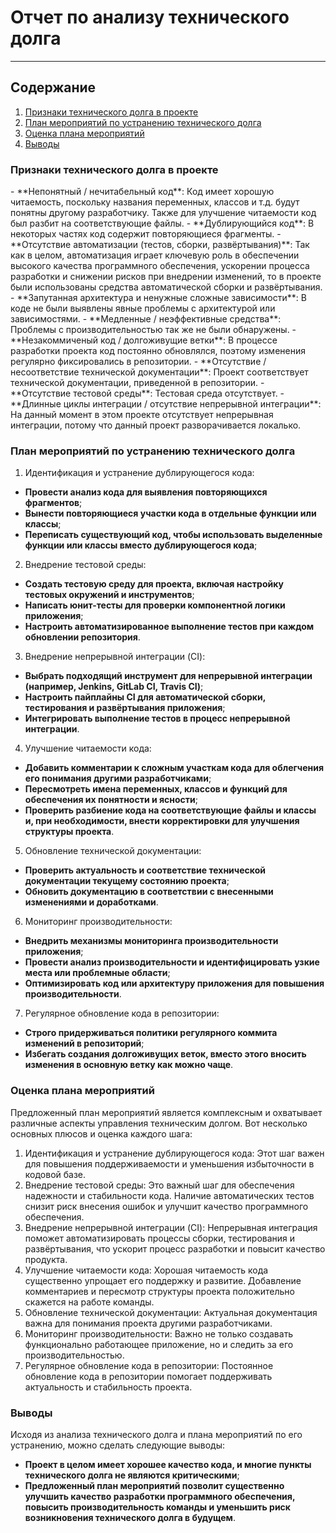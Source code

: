 # Отчет по анализу технического долга
---
## Содержание
1. [Признаки технического долга в проекте](#signs)  
2. [План мероприятий по устранению технического долга](#plan)  
3. [Оценка плана мероприятий](#point)  
4. [Выводы](#conclusions)  

### Признаки технического долга в проекте

<a name="signs"/>
- **Непонятный / нечитабельный код**: Код имеет хорошую читаемость, поскольку названия переменных, классов и т.д. будут понятны другому разработчику. Также для улучшение читаемости код был разбит на соответствующие файлы.
- **Дублирующийся код**: В некоторых частях код содержит повторяющиеся фрагменты.
- **Отсутствие автоматизации (тестов, сборки, развёртывания)**: Так как в целом, автоматизация играет ключевую роль в обеспечении высокого качества программного обеспечения, ускорении процесса разработки и снижении рисков при внедрении изменений, то в проекте были использованы средства автоматической сборки и развёртывания.
- **Запутанная архитектура и ненужные сложные зависимости**: В коде не были выявлены явные проблемы с архитектурой или зависимостями.
- **Медленные / неэффективные средства**: Проблемы с производительностью так же не были обнаружены.
- **Незакоммиченый код / долгоживущие ветки**: В процессе разработки проекта код постоянно обновлялся, поэтому изменения регулярно фиксировались в репозитории.
- **Отсутствие / несоответствие технической документации**: Проект соответствует технической документации, приведенной в репозитории.
- **Отсутствие тестовой среды**: Тестовая среда отсутствует.
- **Длинные циклы интеграции / отсутствие непрерывной интеграции**: На данный момент в этом проекте отсутствует непрерывная интеграции, потому что данный проект разворачивается локалько. 

### План мероприятий по устранению технического долга

<a name="plan"/>

1. Идентификация и устранение дублирующегося кода:
- **Провести анализ кода для выявления повторяющихся фрагментов**;
- **Вынести повторяющиеся участки кода в отдельные функции или классы**;
- **Переписать существующий код, чтобы использовать выделенные функции или классы вместо дублирующегося кода**;

2. Внедрение тестовой среды:

- **Создать тестовую среду для проекта, включая настройку тестовых окружений и инструментов**;
- **Написать юнит-тесты для проверки компонентной логики приложения**;
- **Настроить автоматизированное выполнение тестов при каждом обновлении репозитория**.

3. Внедрение непрерывной интеграции (CI):

- **Выбрать подходящий инструмент для непрерывной интеграции (например, Jenkins, GitLab CI, Travis CI)**;
- **Настроить пайплайны CI для автоматической сборки, тестирования и развёртывания приложения**;
- **Интегрировать выполнение тестов в процесс непрерывной интеграции**.

4. Улучшение читаемости кода:

- **Добавить комментарии к сложным участкам кода для облегчения его понимания другими разработчиками**;
- **Пересмотреть имена переменных, классов и функций для обеспечения их понятности и ясности**;
- **Проверить разбиение кода на соответствующие файлы и классы и, при необходимости, внести корректировки для улучшения структуры проекта**.

5. Обновление технической документации:

- **Проверить актуальность и соответствие технической документации текущему состоянию проекта**;
- **Обновить документацию в соответствии с внесенными изменениями и доработками**.

6. Мониторинг производительности:

- **Внедрить механизмы мониторинга производительности приложения**;
- **Провести анализ производительности и идентифицировать узкие места или проблемные области**;
- **Оптимизировать код или архитектуру приложения для повышения производительности**.

7. Регулярное обновление кода в репозитории:

- **Строго придерживаться политики регулярного коммита изменений в репозиторий**;
- **Избегать создания долгоживущих веток, вместо этого вносить изменения в основную ветку как можно чаще**.

### Оценка плана мероприятий

<a name="point"/>

Предложенный план мероприятий является комплексным и охватывает различные аспекты управления техническим долгом. Вот несколько основных плюсов и оценка каждого шага:

1) Идентификация и устранение дублирующегося кода: Этот шаг важен для повышения поддерживаемости и уменьшения избыточности в кодовой базе. 
2) Внедрение тестовой среды: Это важный шаг для обеспечения надежности и стабильности кода. Наличие автоматических тестов снизит риск внесения ошибок и улучшит качество программного обеспечения. 
3) Внедрение непрерывной интеграции (CI): Непрерывная интеграция поможет автоматизировать процессы сборки, тестирования и развёртывания, что ускорит процесс разработки и повысит качество продукта.
4) Улучшение читаемости кода: Хорошая читаемость кода существенно упрощает его поддержку и развитие. Добавление комментариев и пересмотр структуры проекта положительно скажется на работе команды. 
5) Обновление технической документации: Актуальная документация важна для понимания проекта другими разработчиками. 
6) Мониторинг производительности: Важно не только создавать функционально работающее приложение, но и следить за его производительностью. 
7) Регулярное обновление кода в репозитории: Постоянное обновление кода в репозитории помогает поддерживать актуальность и стабильность проекта.
 
### Выводы

<a name="conclusions"/>

Исходя из анализа технического долга и плана мероприятий по его устранению, можно сделать следующие выводы:

- **Проект в целом имеет хорошее качество кода, и многие пункты технического долга не являются критическими**;
- **Предложенный план мероприятий позволит существенно улучшить качество разработки программного обеспечения, повысить производительность команды и уменьшить риск возникновения технического долга в будущем**.
